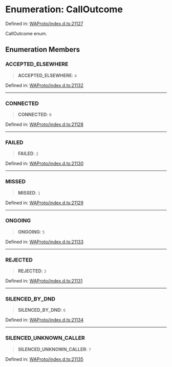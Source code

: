 # Enumeration: CallOutcome

Defined in: [WAProto/index.d.ts:21127](https://github.com/Fokusdotid/bail/blob/0fe6346a5ff68a74eb71890335c982b44e2da604/WAProto/index.d.ts#L21127)

CallOutcome enum.

## Enumeration Members

### ACCEPTED\_ELSEWHERE

> **ACCEPTED\_ELSEWHERE**: `4`

Defined in: [WAProto/index.d.ts:21132](https://github.com/Fokusdotid/bail/blob/0fe6346a5ff68a74eb71890335c982b44e2da604/WAProto/index.d.ts#L21132)

***

### CONNECTED

> **CONNECTED**: `0`

Defined in: [WAProto/index.d.ts:21128](https://github.com/Fokusdotid/bail/blob/0fe6346a5ff68a74eb71890335c982b44e2da604/WAProto/index.d.ts#L21128)

***

### FAILED

> **FAILED**: `2`

Defined in: [WAProto/index.d.ts:21130](https://github.com/Fokusdotid/bail/blob/0fe6346a5ff68a74eb71890335c982b44e2da604/WAProto/index.d.ts#L21130)

***

### MISSED

> **MISSED**: `1`

Defined in: [WAProto/index.d.ts:21129](https://github.com/Fokusdotid/bail/blob/0fe6346a5ff68a74eb71890335c982b44e2da604/WAProto/index.d.ts#L21129)

***

### ONGOING

> **ONGOING**: `5`

Defined in: [WAProto/index.d.ts:21133](https://github.com/Fokusdotid/bail/blob/0fe6346a5ff68a74eb71890335c982b44e2da604/WAProto/index.d.ts#L21133)

***

### REJECTED

> **REJECTED**: `3`

Defined in: [WAProto/index.d.ts:21131](https://github.com/Fokusdotid/bail/blob/0fe6346a5ff68a74eb71890335c982b44e2da604/WAProto/index.d.ts#L21131)

***

### SILENCED\_BY\_DND

> **SILENCED\_BY\_DND**: `6`

Defined in: [WAProto/index.d.ts:21134](https://github.com/Fokusdotid/bail/blob/0fe6346a5ff68a74eb71890335c982b44e2da604/WAProto/index.d.ts#L21134)

***

### SILENCED\_UNKNOWN\_CALLER

> **SILENCED\_UNKNOWN\_CALLER**: `7`

Defined in: [WAProto/index.d.ts:21135](https://github.com/Fokusdotid/bail/blob/0fe6346a5ff68a74eb71890335c982b44e2da604/WAProto/index.d.ts#L21135)

